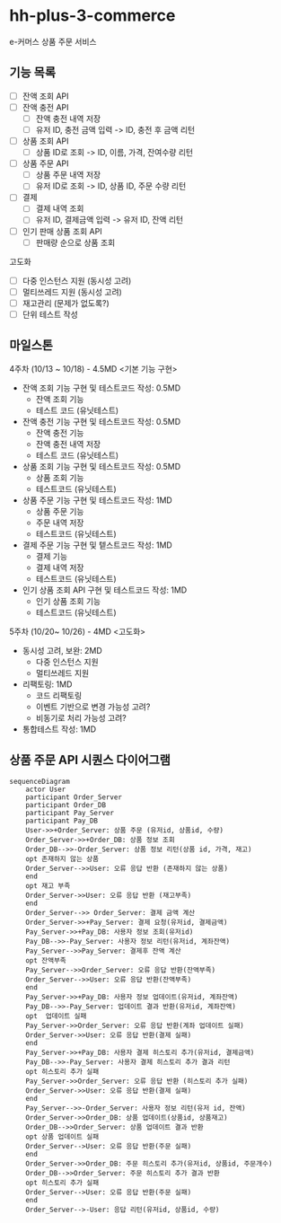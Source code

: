 # hh-plus-3-commerce

e-커머스 상품 주문 서비스

## 기능 목록

- [ ] 잔액 조회 API
- [ ] 잔액 충전 API
    - [ ] 잔액 충전 내역 저장
    - [ ] 유저 ID, 충전 금액 입력 -> ID, 충전 후 금액 리턴
- [ ] 상품 조회 API
    - [ ] 상품 ID로 조회 -> ID, 이름, 가격, 잔여수량 리턴
- [ ] 상품 주문 API
    - [ ] 상품 주문 내역 저장
    - [ ] 유저 ID로 조회 -> ID, 상품 ID, 주문 수량 리턴
- [ ] 결제
    - [ ] 결제 내역 조회
    - [ ] 유저 ID, 결제금액 입력 -> 유저 ID, 잔액 리턴
- [ ] 인기 판매 상품 조회 API
    - [ ] 판매량 순으로 상품 조회

고도화

- [ ] 다중 인스턴스 지원 (동시성 고려)
- [ ] 멀티쓰레드 지원 (동시성 고려)
- [ ] 재고관리 (문제가 없도록?)
- [ ] 단위 테스트 작성

## 마일스톤

4주차 (10/13 ~ 10/18) - 4.5MD <기본 기능 구현>

- 잔액 조회 기능 구현 및 테스트코드 작성: 0.5MD
    - 잔액 조회 기능
    - 테스트 코드 (유닛테스트)
- 잔액 충전 기능 구현 및 테스트코드 작성: 0.5MD
    - 잔액 충전 기능
    - 잔액 충전 내역 저장
    - 테스트 코드 (유닛테스트)
- 상품 조회 기능 구현 및 테스트코드 작성: 0.5MD
    - 상품 조회 기능
    - 테스트코드 (유닛테스트)
- 상품 주문 기능 구현 및 테스트코드 작성: 1MD
    - 상품 주문 기능
    - 주문 내역 저장
    - 테스트코드 (유닛테스트)
- 결제 주문 기능 구현 및 텥스트코드 작성: 1MD
    - 결제 기능
    - 결제 내역 저장
    - 테스트코드 (유닛테스트)
- 인기 상품 조회 API 구현 및 테스트코드 작성: 1MD
    - 인기 상품 조회 기능
    - 테스트코드 (유닛테스트)

5주차 (10/20~ 10/26) - 4MD <고도화>

- 동시성 고려, 보완: 2MD
    - 다중 인스턴스 지원
    - 멀티쓰레드 지원
- 리팩토링: 1MD
    - 코드 리팩토링
    - 이벤트 기반으로 변경 가능성 고려?
    - 비동기로 처리 가능성 고려?
- 통합테스트 작성: 1MD

## 상품 주문 API 시퀀스 다이어그램

```mermaid
sequenceDiagram
    actor User
    participant Order_Server
    participant Order_DB
    participant Pay_Server
    participant Pay_DB
    User->>+Order_Server: 상품 주문 (유저id, 상품id, 수량)
    Order_Server->>+Order_DB: 상품 정보 조회
    Order_DB-->>-Order_Server: 상품 정보 리턴(상품 id, 가격, 재고)
    opt 존재하지 않는 상품
    Order_Server-->>User: 오류 응답 반환 (존재하지 않는 상품)
    end
    opt 재고 부족
    Order_Server->>User: 오류 응답 반환 (재고부족)
    end
    Order_Server-->> Order_Server: 결제 금액 계산
    Order_Server->>+Pay_Server: 결제 요청(유저id, 결제금액)
    Pay_Server->>+Pay_DB: 사용자 정보 조회(유저id)
    Pay_DB-->>-Pay_Server: 사용자 정보 리턴(유저id, 계좌잔액)
    Pay_Server-->>Pay_Server: 결제후 잔액 계산
    opt 잔액부족
    Pay_Server-->>Order_Server: 오류 응답 반환(잔액부족)
    Order_Server-->>User: 오류 응답 반환(잔액부족)
    end
    Pay_Server->>+Pay_DB: 사용자 정보 업데이트(유저id, 계좌잔액)
    Pay_DB-->>-Pay_Server: 업데이트 결과 반환(유저id, 계좌잔액)
    opt  업데이트 실패
    Pay_Server->>Order_Server: 오류 응답 반환(계좌 업데이트 실패)
    Order_Server->>User: 오류 응답 반환(결제 실패)
    end
    Pay_Server->>+Pay_DB: 사용자 결제 히스토리 추가(유저id, 결제금액)
    Pay_DB-->>-Pay_Server: 사용자 결제 히스토리 추가 결과 리턴
    opt 히스토리 추가 실패
    Pay_Server->>Order_Server: 오류 응답 반환 (히스토리 추가 실패)
    Order_Server->>User: 오류 응답 반환(결제 실패)
    end
    Pay_Server-->>-Order_Server: 사용자 정보 리턴(유저 id, 잔액)
    Order_Server->>Order_DB: 상품 업데이트(상품id, 상품재고)
    Order_DB-->>Order_Server: 상품 업데이트 결과 반환
    opt 상품 업데이트 실패
    Order_Server-->User: 오류 응답 반환(주문 실패)
    end
    Order_Server->>Order_DB: 주문 히스토리 추가(유저id, 상품id, 주문개수)
    Order_DB-->>Order_Server: 주문 히스토리 추가 결과 반환
    opt 히스토리 추가 실패
    Order_Server-->User: 오류 응답 반환(주문 실패)
    end
    Order_Server-->-User: 응답 리턴(유저id, 상품id, 수량)
```